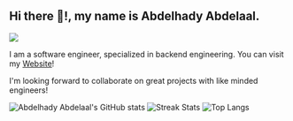 ## Hi there 👋!, my name is Abdelhady Abdelaal.

[![](https://img.shields.io/badge/Abdelhady%20Abdelaal-blue?style=flat-square&logo=Linkedin&logoColor=white&link=https://www.linkedin.com/in/abdelhady-abdelaal/)](https://www.linkedin.com/in/abdelhady-abdelaal/)

I am a software engineer, specialized in backend engineering.
You can visit my [Website](https://abdelhady-abdelaal.me)!

I'm looking forward to collaborate on great projects with like minded engineers!

![Abdelhady Abdelaal's GitHub stats](https://github-readme-stats.vercel.app/api?username=abdelhady-abdelaal&show_icons=true&theme=dracula&rank_icon=github)
![Streak Stats](https://streak-stats.demolab.com?user=abdelhady-abdelaal&locale=en&mode=daily&theme=dracula&hide_border=false&border_radius=5)
![Top Langs](https://github-readme-stats.vercel.app/api/top-langs/?username=abdelhady-abdelaal&layout=compact&theme=dracula)
